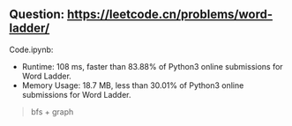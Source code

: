 ## Question: https://leetcode.cn/problems/word-ladder/

Code.ipynb:
* Runtime: 108 ms, faster than 83.88% of Python3 online submissions for Word Ladder.
* Memory Usage: 18.7 MB, less than 30.01% of Python3 online submissions for Word Ladder.
> bfs + graph